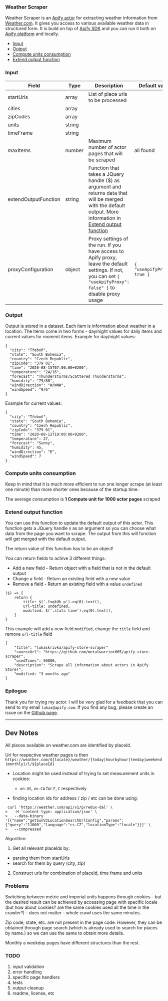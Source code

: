 ### Weather Scraper

Weather Scraper is an [Apify actor](https://apify.com/actors) for extracting weather information from [Weather.com](https://weather.com). It gives you access to various available weather data in structured form. It is build on top of [Apify SDK](https://sdk.apify.com/) and you can run it both on [Apify platform](https://my.apify.com) and locally.

- [Input](#input)
- [Output](#output)
- [Compute units consumption](#compute-units-consumption)
- [Extend output function](#extend-output-function)

### Input

| Field | Type | Description | Default value
| ----- | ---- | ----------- | -------------|
| startUrls | array | List of place urls to be processed |
| cities | array |
| zipCodes | array |
| units | string |
| timeFrame | string |
| maxItems | number | Maximum number of actor pages that will be scraped | all found |
| extendOutputFunction | string | Function that takes a JQuery handle ($) as argument and returns data that will be merged with the default output. More information in [Extend output function](#extend-output-function) | |
| proxyConfiguration | object | Proxy settings of the run. If you have access to Apify proxy, leave the default settings. If not, you can set `{ "useApifyProxy": false" }` to disable proxy usage | `{ "useApifyProxy": true }`|

### Output

Output is stored in a dataset. Each item is information about weather in a location. The items come in two forms - day/night values for daily items and current values for moment items. Example for day/night values:

```
{
  "city": "Třeboň",
  "state": "South Bohemia",
  "country": "Czech Republic",
  "zipCode": "379 01",
  "time": "2020-08-15T07:00:00+0200",
  "temperature": "24/16",
  "forecast": "Thunderstorms/Scattered Thunderstorms",
  "humidity": "79/88",
  "windDirection": "W/WNW",
  "windSpeed": "9/6"
}
```

Example for current values:
```
{
  "city": "Třeboň",
  "state": "South Bohemia",
  "country": "Czech Republic",
  "zipCode": "379 01",
  "time": "2020-08-12T19:00:00+0200",
  "temperature": 27,
  "forecast": "Sunny",
  "humidity": 45,
  "windDirection": "E",
  "windSpeed": 7
}
```


### Compute units consumption
Keep in mind that it is much more efficient to run one longer scrape (at least one minute) than more shorter ones because of the startup time.

The average consumption is **1 Compute unit for 1000 actor pages** scraped

### Extend output function

You can use this function to update the default output of this actor. This function gets a JQuery handle `$` as an argument so you can choose what data from the page you want to scrape. The output from this will function will get merged with the default output.

The return value of this function has to be an object!

You can return fields to achive 3 different things:
- Add a new field - Return object with a field that is not in the default output
- Change a field - Return an existing field with a new value
- Remove a field - Return an existing field with a value `undefined`


```
($) => {
    return {
        title: $('.fxqkUh p').eq(0).text(),
        url-title: undefined,
        modified: $('.stats time').eq(0).text(),
    }
}
```
This example will add a new field `modified`, change the `title` field and remove `url-title` field
```
{
    "title": "lukaskrivka/apify-store-scraper"
    "sourceUrl": "https://github.com/metalwarrior665/apify-store-scraper",
    "usedTimes": 50000,
    "description": "Scrape all information about actors in Apify Store!",
    "modified: "3 months ago"
}
```

### Epilogue
Thank you for trying my actor. I will be very glad for a feedback that you can send to my email `lukas@apify.com`. If you find any bug, please create an issue on the [Github page](https://github.com/metalwarrior665/actor-public-actor-input-example/issues).

----------------------------------------------------------------------------------------



## Dev Notes

All places available on weather.com are identified by placeId.

Url for respective weather pages is then `https://weather.com/${locale}/weather/{today|hourbyhour|tenday|weekend|monthly}/l/${placeId}`


 - Location might be used instead of trying to set measurement units in cookies:

   - `en-US`, `en-CA` for `F`, `C` respectively


 - finding location ids for address / zip / etc can be done using:

```
 curl 'https://weather.com/api/v1/p/redux-dal' \
>   -H 'content-type: application/json' \
>   --data-binary '[{"name":"getSunV3LocationSearchUrlConfig","params":{"query":"11000","language":"cs-CZ","locationType":"locale"}}]' \
>   --compressed
```

Algorithm:

1. Get all relevant placeIds by:
  - parsing them from startUrls
  - search for them by query (city, zip)

2. Construct urls for combination of placeId, time frame and units



### Problems

Switching between metric and imperial units happens through cookies - but the desired result can be achieved by accessing page with specific locale (but how about cookies? are the same cookies used all the time in the crawler?) - does not matter - whole crawl uses the same minutes.

Zip code, state, etc. are not present in the page code. However, they can be obtained through page search (which is already used to search for places by name.) so we can use the same to obtain more details.

Monthly a weekday pages have different structures than the rest.


### TODO

 1. input validation
 2. error handling
 3. specific page handlers
 4. tests
 5. output cleanup
 6. readme, license, etc
